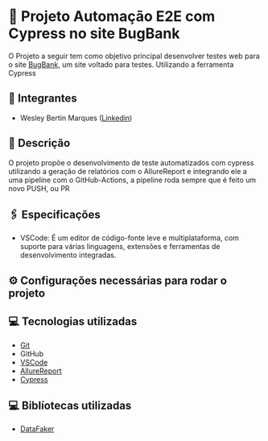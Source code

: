 # 🚀 Projeto Automação E2E com Cypress no site BugBank 
O Projeto a seguir tem como objetivo principal desenvolver testes web para o site [BugBank](https://bugbank.netlify.app), um site voltado para testes. Utilizando a ferramenta Cypress
## 👤 Integrantes
- Wesley Bertin Marques ([Linkedin](https://www.linkedin.com/in/wesley-bertin-marques-a7b2b4230/))

## 📄 Descrição
O projeto propõe o desenvolvimento de teste automatizados com cypress utilizando a geração de relatórios com o AllureReport e integrando ele a uma pipeline com o GitHub-Actions, a pipeline roda sempre que é feito um novo PUSH, ou PR

## 🖇️ Especificações
- VSCode: É um editor de código-fonte leve e multiplataforma, com suporte para várias linguagens, extensões e ferramentas de desenvolvimento integradas.

## ⚙️ Configurações necessárias para rodar o projeto

## 💻 Tecnologias utilizadas
- [Git](https://git-scm.com)
- GitHub
- [VSCode](https://code.visualstudio.com)
- [AllureReport](https://allurereport.org/docs/cypress/)
- [Cypress](https://www.cypress.io)

## 💻 Biblíotecas utilizadas
- [DataFaker](https://medium.com/@ayhanmet/login-test-with-cypress-and-faker-js-541b9d950fff)
